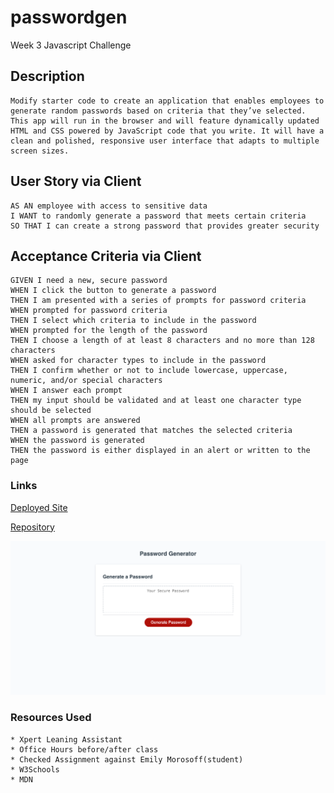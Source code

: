 # passwordgen
Week 3 Javascript Challenge

## Description

```
Modify starter code to create an application that enables employees to generate random passwords based on criteria that they’ve selected. This app will run in the browser and will feature dynamically updated HTML and CSS powered by JavaScript code that you write. It will have a clean and polished, responsive user interface that adapts to multiple screen sizes.
```

## User Story via Client

```
AS AN employee with access to sensitive data
I WANT to randomly generate a password that meets certain criteria
SO THAT I can create a strong password that provides greater security
```

## Acceptance Criteria via Client

```
GIVEN I need a new, secure password
WHEN I click the button to generate a password
THEN I am presented with a series of prompts for password criteria
WHEN prompted for password criteria
THEN I select which criteria to include in the password
WHEN prompted for the length of the password
THEN I choose a length of at least 8 characters and no more than 128 characters
WHEN asked for character types to include in the password
THEN I confirm whether or not to include lowercase, uppercase, numeric, and/or special characters
WHEN I answer each prompt
THEN my input should be validated and at least one character type should be selected
WHEN all prompts are answered
THEN a password is generated that matches the selected criteria
WHEN the password is generated
THEN the password is either displayed in an alert or written to the page
```


### Links


[Deployed Site](https://catxcoding.github.io/passwordgen)

[Repository](https://github.com/catxcoding/passwordgen)

![Screenshot](assets/passwordgen-screenshot.png)



### Resources Used

```
* Xpert Leaning Assistant
* Office Hours before/after class
* Checked Assignment against Emily Morosoff(student)
* W3Schools
* MDN
```
